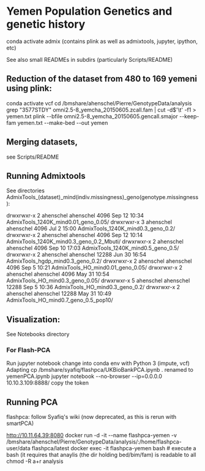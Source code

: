 # Yemen Population Genetics and genetic history

conda activate admix (contains plink as well as admixtools, jupyter, ipython, etc)

See also small READMEs in subdirs (particularly Scripts/README)

## Reduction of the dataset from 480 to 169 yemeni using plink:
conda activate vcf
cd /bmshare/ahenschel/Pierre/GenotypeData/analysis
grep "3577STDY" omni2.5-8_yemcha_20150605.zcall.fam | cut -d$'\t' -f1 > yemen.txt
plink --bfile omni2.5-8_yemcha_20150605.gencall.smajor --keep-fam yemen.txt  --make-bed --out yemen

## Merging datasets,
see Scripts/README

## Running Admixtools

See directories AdmixTools_(dataset)_mind(indiv.missingness)_geno(genotype.missingness):

drwxrwxr-x 2 ahenschel ahenschel  4096 Sep 12 10:34 AdmixTools_1240K_mind0.01_geno_0.05/
drwxrwxr-x 3 ahenschel ahenschel  4096 Jul  2 15:00 AdmixTools_1240K_mind0.3_geno_0.2/
drwxrwxr-x 2 ahenschel ahenschel  4096 Sep 12 10:14 AdmixTools_1240K_mind0.3_geno_0.2_Mbuti/
drwxrwxr-x 2 ahenschel ahenschel  4096 Sep 10 17:03 AdmixTools_1240K_mind0.5_geno_0.5/
drwxrwxr-x 2 ahenschel ahenschel 12288 Jun 30 16:54 AdmixTools_hgdp_mind0.3_geno_0.2/
drwxrwxr-x 2 ahenschel ahenschel  4096 Sep  5 10:21 AdmixTools_HO_mind0.01_geno_0.05/
drwxrwxr-x 2 ahenschel ahenschel  4096 May 31 10:54 AdmixTools_HO_mind0.3_geno_0.05/
drwxrwxr-x 5 ahenschel ahenschel 12288 Sep  5 10:36 AdmixTools_HO_mind0.3_geno_0.2/
drwxrwxr-x 2 ahenschel ahenschel 12288 May 31 10:49 AdmixTools_HO_mind0.7_geno_0.5_pop10/

## Visualization:
See Notebooks directory

### For Flash-PCA
Run jupyter notebook
change into conda env with Python 3 (impute, vcf)
Adapting 
cp /bmshare/syafiq/flashpca/UKBioBankPCA.ipynb .
renamed to yemenPCA.ipynb
jupyter notebook --no-browser --ip=0.0.0.0
10.10.3.109:8888/
copy the token

## Running PCA
flashpca: follow Syafiq's wiki (now deprecated, as this is rerun with smartPCA)

http://10.11.64.39:8080
docker run -d -it --name flashpca-yemen -v /bmshare/ahenschel/Pierre/GenotypeData/analysis/:/home/flashpca-user/data flashpca/latest
docker exec -it flashpca-yemen bash # execute a bash
(it requires that anaylis (the dir holding bed/bim/fam) is readable to all
chmod -R a+r analysis

